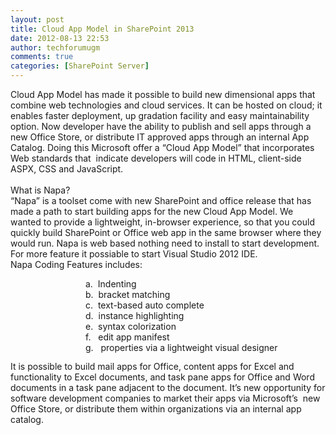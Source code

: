 ```yaml
---
layout: post
title: Cloud App Model in SharePoint 2013
date: 2012-08-13 22:53
author: techforumugm
comments: true
categories: [SharePoint Server]
---
```

<span>Cloud App Model has made it possible to build new dimensional apps that combine web technologies and cloud services. It can be hosted on cloud; it enables faster deployment, up gradation facility and easy maintainability option. Now developer have the ability to publish and sell apps through a new Office Store, or distribute IT approved apps through an internal App Catalog. <span>Doing this </span>Microsoft offer a “Cloud App Model” that incorporates Web standards that <span> </span>indicate developers will code in HTML, client-side ASPX, CSS and JavaScript. </span><br /><span> </span><br /><span>What is Napa?</span><br /><span> </span><span>“Napa” is a toolset come with new SharePoint and office release that has made a path to start building apps for the new Cloud App Model. We wanted to provide a lightweight, in-browser experience, so that you could quickly build SharePoint or Office web app in the same browser where they would run. Napa is web based nothing need to install to start development. For more feature it possiable to start Visual Studio 2012 IDE.</span><br /><span> </span><span>Napa Coding Features includes:</span><br /><div class="MsoListParagraphCxSpMiddle" style="margin:0 0 0 1.5in;text-indent:-.25in;"><span><span><span>a.<span>  </span></span></span>Indenting</span></div><div class="MsoListParagraphCxSpMiddle" style="margin:0 0 0 1.5in;text-indent:-.25in;"><span><span><span>b.<span>  </span></span></span>bracket matching </span></div><div class="MsoListParagraphCxSpMiddle" style="margin:0 0 0 1.5in;text-indent:-.25in;"><span><span><span>c.<span>  </span></span></span>text-based auto complete</span></div><div class="MsoListParagraphCxSpMiddle" style="margin:0 0 0 1.5in;text-indent:-.25in;"><span><span><span>d.<span>  </span></span></span>instance highlighting</span></div><div class="MsoListParagraphCxSpMiddle" style="margin:0 0 0 1.5in;text-indent:-.25in;"><span><span><span>e.<span>  </span></span></span>syntax colorization</span></div><div class="MsoListParagraphCxSpMiddle" style="margin:0 0 0 1.5in;text-indent:-.25in;"><span><span><span>f.<span>   </span></span></span>edit app manifest</span></div><div class="MsoListParagraphCxSpLast" style="margin:0 0 10pt 1.5in;text-indent:-.25in;"><span><span><span>g.<span>   </span></span></span>properties via a lightweight visual designer</span></div><span>It is possible to build mail apps for Office, content apps for Excel and functionality to Excel documents, and task pane apps for Office and Word documents in a task pane adjacent to the document. It’s new opportunity for software development companies to market their apps via Microsoft’s <span> </span>new Office Store, or distribute them within organizations via an internal app catalog.</span>
